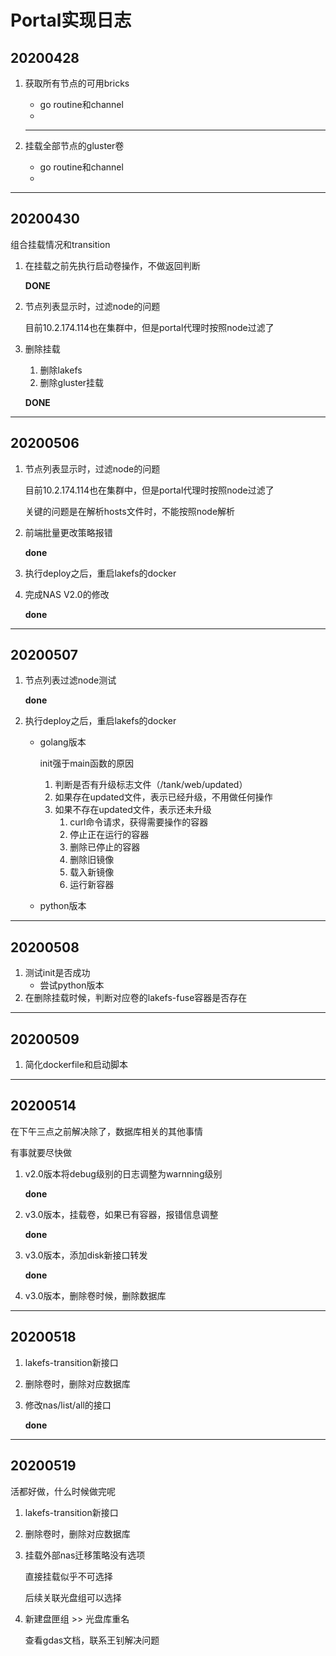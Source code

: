 # Portal实现日志

## 20200428

1. 获取所有节点的可用bricks

   + go routine和channel
   + 

   ---

2. 挂载全部节点的gluster卷

   + go routine和channel
   + 

---

## 20200430

组合挂载情况和transition

1. 在挂载之前先执行启动卷操作，不做返回判断

   **DONE**

2. 节点列表显示时，过滤node的问题

   目前10.2.174.114也在集群中，但是portal代理时按照node过滤了

   

3. 删除挂载

   1. 删除lakefs
   2. 删除gluster挂载

   **DONE**

---

## 20200506

1. 节点列表显示时，过滤node的问题

   目前10.2.174.114也在集群中，但是portal代理时按照node过滤了

   关键的问题是在解析hosts文件时，不能按照node解析

   

2. 前端批量更改策略报错

   **done**

3. 执行deploy之后，重启lakefs的docker

   

4. 完成NAS V2.0的修改

   **done**

---

## 20200507

1. 节点列表过滤node测试

   **done**

2. 执行deploy之后，重启lakefs的docker

   + golang版本

     init强于main函数的原因

     

     1. 判断是否有升级标志文件（/tank/web/updated）
     2. 如果存在updated文件，表示已经升级，不用做任何操作
     3. 如果不存在updated文件，表示还未升级
        1. curl命令请求，获得需要操作的容器
        2. 停止正在运行的容器
        3. 删除已停止的容器
        4. 删除旧镜像
        5. 载入新镜像
        6. 运行新容器

   + python版本

---

## 20200508

1. 测试init是否成功
   + 尝试python版本
2. 在删除挂载时候，判断对应卷的lakefs-fuse容器是否存在

---

## 20200509

1. 简化dockerfile和启动脚本

---

## 20200514

在下午三点之前解决除了，数据库相关的其他事情

有事就要尽快做

1. v2.0版本将debug级别的日志调整为warnning级别

   **done**

2. v3.0版本，挂载卷，如果已有容器，报错信息调整

   **done**

3. v3.0版本，添加disk新接口转发

   **done**

4. v3.0版本，删除卷时候，删除数据库

---

## 20200518

1. lakefs-transition新接口

   

2. 删除卷时，删除对应数据库

   

3. 修改nas/list/all的接口

   **done**

---

## 20200519

活都好做，什么时候做完呢

1. lakefs-transition新接口

   

2. 删除卷时，删除对应数据库

   

3. 挂载外部nas迁移策略没有选项

   直接挂载似乎不可选择

   后续关联光盘组可以选择

   

4. 新建盘匣组 >> 光盘库重名

   查看gdas文档，联系王钊解决问题













